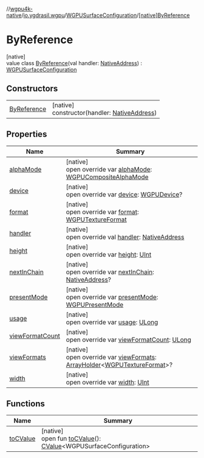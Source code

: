 //[wgpu4k-native](../../../../index.md)/[io.ygdrasil.wgpu](../../index.md)/[WGPUSurfaceConfiguration](../index.md)/[[native]ByReference](index.md)

# ByReference

[native]\
value class [ByReference](index.md)(val handler: [NativeAddress](../../../ffi/-native-address/index.md)) : [WGPUSurfaceConfiguration](../index.md)

## Constructors

| | |
|---|---|
| [ByReference](-by-reference.md) | [native]<br>constructor(handler: [NativeAddress](../../../ffi/-native-address/index.md)) |

## Properties

| Name | Summary |
|---|---|
| [alphaMode](alpha-mode.md) | [native]<br>open override var [alphaMode](alpha-mode.md): [WGPUCompositeAlphaMode](../../-w-g-p-u-composite-alpha-mode/index.md) |
| [device](device.md) | [native]<br>open override var [device](device.md): [WGPUDevice](../../-w-g-p-u-device/index.md)? |
| [format](format.md) | [native]<br>open override var [format](format.md): [WGPUTextureFormat](../../-w-g-p-u-texture-format/index.md) |
| [handler](handler.md) | [native]<br>open override val [handler](handler.md): [NativeAddress](../../../ffi/-native-address/index.md) |
| [height](height.md) | [native]<br>open override var [height](height.md): [UInt](https://kotlinlang.org/api/core/kotlin-stdlib/kotlin/-u-int/index.html) |
| [nextInChain](next-in-chain.md) | [native]<br>open override var [nextInChain](next-in-chain.md): [NativeAddress](../../../ffi/-native-address/index.md)? |
| [presentMode](present-mode.md) | [native]<br>open override var [presentMode](present-mode.md): [WGPUPresentMode](../../-w-g-p-u-present-mode/index.md) |
| [usage](usage.md) | [native]<br>open override var [usage](usage.md): [ULong](https://kotlinlang.org/api/core/kotlin-stdlib/kotlin/-u-long/index.html) |
| [viewFormatCount](view-format-count.md) | [native]<br>open override var [viewFormatCount](view-format-count.md): [ULong](https://kotlinlang.org/api/core/kotlin-stdlib/kotlin/-u-long/index.html) |
| [viewFormats](view-formats.md) | [native]<br>open override var [viewFormats](view-formats.md): [ArrayHolder](../../../ffi/-array-holder/index.md)&lt;[WGPUTextureFormat](../../-w-g-p-u-texture-format/index.md)&gt;? |
| [width](width.md) | [native]<br>open override var [width](width.md): [UInt](https://kotlinlang.org/api/core/kotlin-stdlib/kotlin/-u-int/index.html) |

## Functions

| Name | Summary |
|---|---|
| [toCValue](../[native]to-c-value.md) | [native]<br>open fun [toCValue](../[native]to-c-value.md)(): [CValue](https://kotlinlang.org/api/core/kotlin-stdlib/kotlinx.cinterop/-c-value/index.html)&lt;WGPUSurfaceConfiguration&gt; |